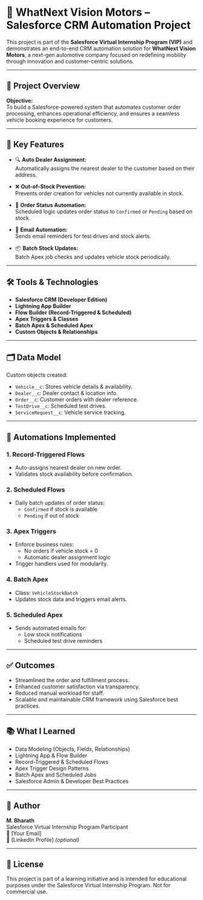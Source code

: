 # 🚗 WhatNext Vision Motors – Salesforce CRM Automation Project

This project is part of the **Salesforce Virtual Internship Program (VIP)** and demonstrates an end-to-end CRM automation solution for **WhatNext Vision Motors**, a next-gen automotive company focused on redefining mobility through innovation and customer-centric solutions.

---

## 📌 Project Overview

**Objective:**  
To build a Salesforce-powered system that automates customer order processing, enhances operational efficiency, and ensures a seamless vehicle booking experience for customers.

---

## 🧩 Key Features

- 🔍 **Auto Dealer Assignment:**  
  Automatically assigns the nearest dealer to the customer based on their address.

- ❌ **Out-of-Stock Prevention:**  
  Prevents order creation for vehicles not currently available in stock.

- 🔄 **Order Status Automation:**  
  Scheduled logic updates order status to `Confirmed` or `Pending` based on stock.

- 📧 **Email Automation:**  
  Sends email reminders for test drives and stock alerts.

- 📦 **Batch Stock Updates:**  
  Batch Apex job checks and updates vehicle stock periodically.

---

## 🛠️ Tools & Technologies

- **Salesforce CRM (Developer Edition)**
- **Lightning App Builder**
- **Flow Builder (Record-Triggered & Scheduled)**
- **Apex Triggers & Classes**
- **Batch Apex & Scheduled Apex**
- **Custom Objects & Relationships**

---

## 🗂️ Data Model

Custom objects created:
- `Vehicle__c`: Stores vehicle details & availability.
- `Dealer__c`: Dealer contact & location info.
- `Order__c`: Customer orders with dealer reference.
- `TestDrive__c`: Scheduled test drives.
- `ServiceRequest__c`: Vehicle service tracking.

---

## 🔄 Automations Implemented

### 1. **Record-Triggered Flows**
- Auto-assigns nearest dealer on new order.
- Validates stock availability before confirmation.

### 2. **Scheduled Flows**
- Daily batch updates of order status:
  - `Confirmed` if stock is available
  - `Pending` if out of stock

### 3. **Apex Triggers**
- Enforce business rules:
  - No orders if vehicle stock = 0
  - Automatic dealer assignment logic
- Trigger handlers used for modularity.

### 4. **Batch Apex**
- Class: `VehicleStockBatch`
- Updates stock data and triggers email alerts.

### 5. **Scheduled Apex**
- Sends automated emails for:
  - Low stock notifications
  - Scheduled test drive reminders

---

## ✅ Outcomes

- Streamlined the order and fulfillment process.
- Enhanced customer satisfaction via transparency.
- Reduced manual workload for staff.
- Scalable and maintainable CRM framework using Salesforce best practices.

---

## 📚 What I Learned

- Data Modeling (Objects, Fields, Relationships)
- Lightning App & Flow Builder
- Record-Triggered & Scheduled Flows
- Apex Trigger Design Patterns
- Batch Apex and Scheduled Jobs
- Salesforce Admin & Developer Best Practices

---

## 📎 Author

**M. Bharath**  
Salesforce Virtual Internship Program Participant  
📧 [Your Email]  
🔗 [LinkedIn Profile] *(optional)*

---

## 📄 License

This project is part of a learning initiative and is intended for educational purposes under the Salesforce Virtual Internship Program. Not for commercial use.

